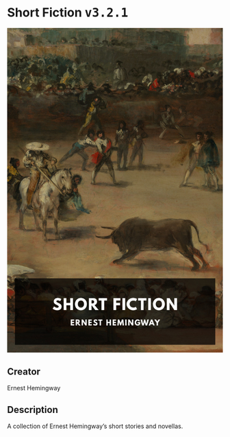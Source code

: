 
# Short Fiction <kbd>v3.2.1</kbd>

<center>
  <img src="./cover-1024.jpg"/>
</center>

## Creator
Ernest Hemingway

## Description
A collection of Ernest Hemingway’s short stories and novellas.
